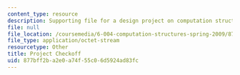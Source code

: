 ```yaml
---
content_type: resource
description: Supporting file for a design project on computation structures.
file: null
file_location: /coursemedia/6-004-computation-structures-spring-2009/877bff2ba2e0a74f55c06d5924ad83fc_projcheckoff.bin
file_type: application/octet-stream
resourcetype: Other
title: Project Checkoff
uid: 877bff2b-a2e0-a74f-55c0-6d5924ad83fc
---
```

